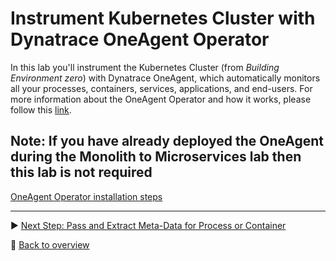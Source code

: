 # Instrument Kubernetes Cluster with Dynatrace OneAgent Operator

In this lab you'll instrument the Kubernetes Cluster (from *Building Environment zero*) with Dynatrace OneAgent, which automatically monitors all your processes, containers, services, applications, and end-users. For more information about the OneAgent Operator and how it works, please follow this [link](https://www.dynatrace.com/support/help/cloud-platforms/kubernetes/full-stack/what-is-oneagent-operator/). 

Note: If you have already deployed the OneAgent during the Monolith to Microservices lab then this lab is not required
-------------------------------

[OneAgent Operator installation steps]

[OneAgent Operator installation steps]:./oneagent-operator.md

---

:arrow_forward: [Next Step: Pass and Extract Meta-Data for Process or Container](../02_Pass_Extract_Meta-Data_for_Process_or_Container)

:arrow_up_small: [Back to overview](../)
